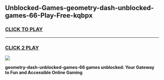
## Unblocked-Games-geometry-dash-unblocked-games-66-Play-Free-kqbpx
<h3>
<a href="https://premium76.site?title=geometry-dash-unblocked-games-66&ref=22A">CLICK TO PLAY</a></h3>
<hr>

<h3>
<a href="https://premium76.site?title=geometry-dash-unblocked-games-66&ref=22A">CLICK 2 PLAY</a>
  
</h3>

<a href="https://premium76.site?title=geometry-dash-unblocked-games-66&ref=22A"><img src="https://clearcache.store/games.png"></a>


**geometry-dash-unblocked-games-66 games unblocked: Your Gateway to Fun and Accessible Online Gaming**
